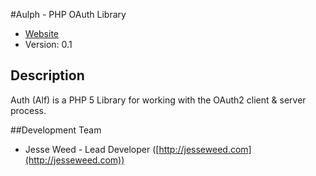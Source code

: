 #Aulph - PHP OAuth Library

* [Website](http://github.com/jesseweed/aulph)
* Version: 0.1

## Description

Auth (Alf) is a PHP 5 Library for working with the OAuth2 client & server process.

##Development Team

* Jesse Weed - Lead Developer ([http://jesseweed.com](http://jesseweed.com))